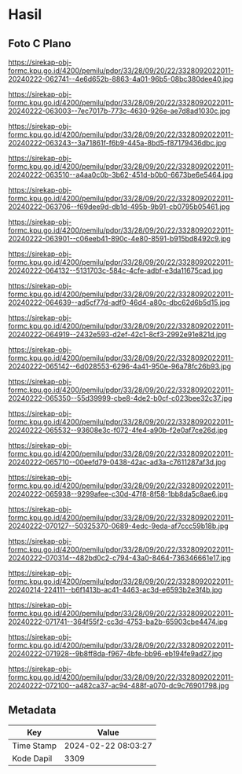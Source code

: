 # Hasil

## Foto C Plano

https://sirekap-obj-formc.kpu.go.id/4200/pemilu/pdpr/33/28/09/20/22/3328092022011-20240222-062741--4e6d652b-8863-4a01-96b5-08bc380dee40.jpg

https://sirekap-obj-formc.kpu.go.id/4200/pemilu/pdpr/33/28/09/20/22/3328092022011-20240222-063003--7ec7017b-773c-4630-926e-ae7d8ad1030c.jpg

https://sirekap-obj-formc.kpu.go.id/4200/pemilu/pdpr/33/28/09/20/22/3328092022011-20240222-063243--3a71861f-f6b9-445a-8bd5-f87179436dbc.jpg

https://sirekap-obj-formc.kpu.go.id/4200/pemilu/pdpr/33/28/09/20/22/3328092022011-20240222-063510--a4aa0c0b-3b62-451d-b0b0-6673be6e5464.jpg

https://sirekap-obj-formc.kpu.go.id/4200/pemilu/pdpr/33/28/09/20/22/3328092022011-20240222-063706--f69dee9d-db1d-495b-9b91-cb0795b05461.jpg

https://sirekap-obj-formc.kpu.go.id/4200/pemilu/pdpr/33/28/09/20/22/3328092022011-20240222-063901--c06eeb41-890c-4e80-8591-b915bd8492c9.jpg

https://sirekap-obj-formc.kpu.go.id/4200/pemilu/pdpr/33/28/09/20/22/3328092022011-20240222-064132--5131703c-584c-4cfe-adbf-e3da11675cad.jpg

https://sirekap-obj-formc.kpu.go.id/4200/pemilu/pdpr/33/28/09/20/22/3328092022011-20240222-064639--ad5cf77d-adf0-46d4-a80c-dbc62d6b5d15.jpg

https://sirekap-obj-formc.kpu.go.id/4200/pemilu/pdpr/33/28/09/20/22/3328092022011-20240222-064919--2432e593-d2ef-42c1-8cf3-2992e91e821d.jpg

https://sirekap-obj-formc.kpu.go.id/4200/pemilu/pdpr/33/28/09/20/22/3328092022011-20240222-065142--6d028553-6296-4a41-950e-96a78fc26b93.jpg

https://sirekap-obj-formc.kpu.go.id/4200/pemilu/pdpr/33/28/09/20/22/3328092022011-20240222-065350--55d39999-cbe8-4de2-b0cf-c023bee32c37.jpg

https://sirekap-obj-formc.kpu.go.id/4200/pemilu/pdpr/33/28/09/20/22/3328092022011-20240222-065532--93608e3c-f072-4fe4-a90b-f2e0af7ce26d.jpg

https://sirekap-obj-formc.kpu.go.id/4200/pemilu/pdpr/33/28/09/20/22/3328092022011-20240222-065710--00eefd79-0438-42ac-ad3a-c7611287af3d.jpg

https://sirekap-obj-formc.kpu.go.id/4200/pemilu/pdpr/33/28/09/20/22/3328092022011-20240222-065938--9299afee-c30d-47f8-8f58-1bb8da5c8ae6.jpg

https://sirekap-obj-formc.kpu.go.id/4200/pemilu/pdpr/33/28/09/20/22/3328092022011-20240222-070127--50325370-0689-4edc-9eda-af7ccc59b18b.jpg

https://sirekap-obj-formc.kpu.go.id/4200/pemilu/pdpr/33/28/09/20/22/3328092022011-20240222-070314--482bd0c2-c794-43a0-8464-736346661e17.jpg

https://sirekap-obj-formc.kpu.go.id/4200/pemilu/pdpr/33/28/09/20/22/3328092022011-20240214-224111--b6f1413b-ac41-4463-ac3d-e6593b2e3f4b.jpg

https://sirekap-obj-formc.kpu.go.id/4200/pemilu/pdpr/33/28/09/20/22/3328092022011-20240222-071741--364f55f2-cc3d-4753-ba2b-65903cbe4474.jpg

https://sirekap-obj-formc.kpu.go.id/4200/pemilu/pdpr/33/28/09/20/22/3328092022011-20240222-071928--9b8ff8da-f967-4bfe-bb96-eb194fe9ad27.jpg

https://sirekap-obj-formc.kpu.go.id/4200/pemilu/pdpr/33/28/09/20/22/3328092022011-20240222-072100--a482ca37-ac94-488f-a070-dc9c76901798.jpg


## Metadata

| Key        | Value               |
| ---------- | ------------------- |
| Time Stamp | 2024-02-22 08:03:27 |
| Kode Dapil | 3309                |



